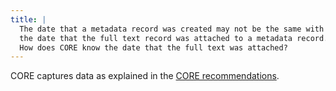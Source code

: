 ```yaml
---
title: |
  The date that a metadata record was created may not be the same with
  the date that the full text record was attached to a metadata record.
  How does CORE know the date that the full text was attached?
---
```

CORE captures data as explained in the
[CORE recommendations](/ref-audit).
